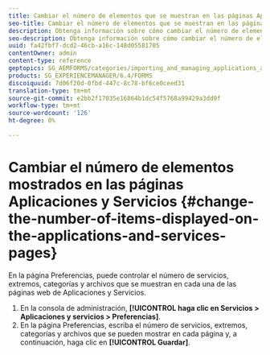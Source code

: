 ```yaml
---
title: Cambiar el número de elementos que se muestran en las páginas Aplicaciones y servicios
seo-title: Cambiar el número de elementos que se muestran en las páginas Aplicaciones y servicios
description: Obtenga información sobre cómo cambiar el número de elementos que se muestran en las páginas Aplicaciones y servicios.
seo-description: Obtenga información sobre cómo cambiar el número de elementos que se muestran en las páginas Aplicaciones y servicios.
uuid: fa42fbf7-dcd2-46cb-a16c-148d05581705
contentOwner: admin
content-type: reference
geptopics: SG_AEMFORMS/categories/importing_and_managing_applications_and_archives
products: SG_EXPERIENCEMANAGER/6.4/FORMS
discoiquuid: 7d06f20d-0fbd-447c-8c78-bf6ce0ceed31
translation-type: tm+mt
source-git-commit: e2bb2f17035e16864b1dc54f5768a99429a3dd9f
workflow-type: tm+mt
source-wordcount: '126'
ht-degree: 0%

---
```



# Cambiar el número de elementos mostrados en las páginas Aplicaciones y Servicios {#change-the-number-of-items-displayed-on-the-applications-and-services-pages}

En la página Preferencias, puede controlar el número de servicios, extremos, categorías y archivos que se muestran en cada una de las páginas web de Aplicaciones y Servicios.

1. En la consola de administración, **[!UICONTROL haga clic en Servicios > Aplicaciones y servicios > Preferencias]**.
1. En la página Preferencias, escriba el número de servicios, extremos, categorías y archivos que se pueden mostrar en cada página y, a continuación, haga clic en **[!UICONTROL Guardar]**.

